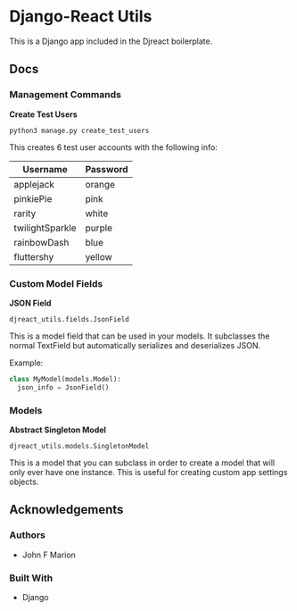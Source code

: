 
# Django-React Utils #

This is a Django app included in the Djreact boilerplate.

## Docs #

### Management Commands #

**Create Test Users**

`python3 manage.py create_test_users`

This creates 6 test user accounts with the following info:

| Username | Password |
| --- | --- |
| applejack | orange |
| pinkiePie | pink |
| rarity | white |
| twilightSparkle | purple |
| rainbowDash | blue |
| fluttershy | yellow |

### Custom Model Fields #

**JSON Field**

`djreact_utils.fields.JsonField`

This is a model field that can be used in your models. It subclasses the 
normal TextField but automatically serializes and deserializes JSON.

Example:

```python
class MyModel(models.Model):
  json_info = JsonField()
```

### Models #

**Abstract Singleton Model**

`djreact_utils.models.SingletonModel`

This is a model that you can subclass in order to create a model that will 
only ever have one instance. This is useful for creating custom 
app settings objects.

## Acknowledgements #

### Authors #

* John F Marion

### Built With #

* Django
